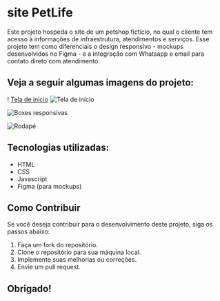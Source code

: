 # site PetLife

Este projeto hospeda o site de um petshop fictício, no qual o cliente tem acesso à informações de infraestrutura, atendimentos e serviços. Esse projeto tem como diferenciais o design responsivo - mockups desenvolvidos no Figma - e a integração com Whatsapp e email para contato direto com atendimento.

## Veja a seguir algumas imagens do projeto:

! [Tela de início](https://github.com/seu-usuario/seu-repositorio/raw/main/imagens/readme-files/landing.png)
![Tela de início](https://github.com/ribmen/petShop-website/imagens/readme-files/landing.png)

![Boxes responsivas](https://github.com/ribmen/petShop-website/imagens/readme-files/features.png)

![Rodapé](https://github.com/ribmen/petShop-website/imagens/readme-files/contacts.png)

## Tecnologias utilizadas:
- HTML
- CSS
- Javascript
- Figma (para mockups)

## Como Contribuir

Se você deseja contribuir para o desenvolvimento deste projeto, siga os passos abaixo:

1. Faça um fork do repositório.
2. Clone o repositório para sua máquina local.
3. Implemente suas melhorias ou correções.
4. Envie um pull request.

## Obrigado!
